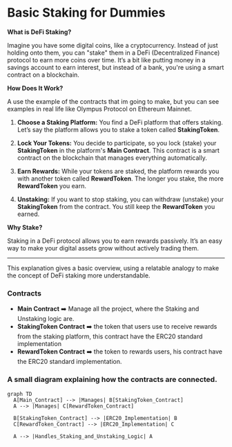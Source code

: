 # Basic Staking for Dummies

**What is DeFi Staking?**

Imagine you have some digital coins, like a cryptocurrency. Instead of just holding onto them, you can "stake" them in a DeFi (Decentralized Finance) protocol to earn more coins over time. It’s a bit like putting money in a savings account to earn interest, but instead of a bank, you're using a smart contract on a blockchain.

**How Does It Work?**

A use the example of the contracts that im going to make, but you can see examples in real life like Olympus Protocol on Ethereum Mainnet.

1. **Choose a Staking Platform:** You find a DeFi platform that offers staking. Let’s say the platform allows you to stake a token called **StakingToken**.

2. **Lock Your Tokens:** You decide to participate, so you lock (stake) your **StakingToken** in the platform's **Main Contract**. This contract is a smart contract on the blockchain that manages everything automatically.

3. **Earn Rewards:** While your tokens are staked, the platform rewards you with another token called **RewardToken**. The longer you stake, the more **RewardToken** you earn.

4. **Unstaking:** If you want to stop staking, you can withdraw (unstake) your **StakingToken** from the contract. You still keep the **RewardToken** you earned.

**Why Stake?**

Staking in a DeFi protocol allows you to earn rewards passively. It’s an easy way to make your digital assets grow without actively trading them.

---

This explanation gives a basic overview, using a relatable analogy to make the concept of DeFi staking more understandable.

### Contracts 
- **Main Contract** ➡️ Manage all the project, where the Staking and Unstaking logic are.
- **StakingToken Contract** ➡️ the token that users use to receive rewards from the staking platform, this contract have the ERC20 standard implementation
- **RewardToken Contract** ➡️ the token to rewards users, his contract have the ERC20 standard implementation.

### A small diagram explaining how the contracts are connected.

```mermaid
graph TD
  A[Main_Contract] --> |Manages| B[StakingToken_Contract]
  A --> |Manages| C[RewardToken_Contract]
  
  B[StakingToken_Contract] --> |ERC20_Implementation| B
  C[RewardToken_Contract] --> |ERC20_Implementation| C
  
  A --> |Handles_Staking_and_Unstaking_Logic| A

```  